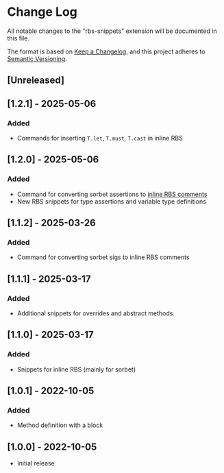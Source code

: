 # Change Log

All notable changes to the "rbs-snippets" extension will be documented in this file.

The format is based on [Keep a Changelog](https://keepachangelog.com/en/1.0.0/),
and this project adheres to [Semantic Versioning](https://semver.org/spec/v2.0.0.html).

## [Unreleased]

## [1.2.1] - 2025-05-06

### Added

- Commands for inserting `T.let`, `T.must`, `T.cast` in inline RBS

## [1.2.0] - 2025-05-06

### Added

- Command for converting sorbet assertions to [inline RBS comments](https://railsatscale.com/2025-04-23-rbs-support-for-sorbet/)
- New RBS snippets for type assertions and variable type definitions

## [1.1.2] - 2025-03-26

### Added

- Command for converting sorbet sigs to inline RBS comments

## [1.1.1] - 2025-03-17

### Added

- Additional snippets for overrides and abstract methods.

## [1.1.0] - 2025-03-17

### Added

- Snippets for inline RBS (mainly for sorbet)

## [1.0.1] - 2022-10-05

### Added

- Method definition with a block

## [1.0.0] - 2022-10-05

- Initial release